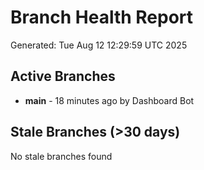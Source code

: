 # Branch Health Report
Generated: Tue Aug 12 12:29:59 UTC 2025

## Active Branches
- **main** - 18 minutes ago by Dashboard Bot

## Stale Branches (>30 days)
No stale branches found
